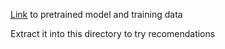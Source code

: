 [Link](https://drive.google.com/drive/folders/1Qyxc8nsFuLJ76knzpUGfneqgnS4aSZyY?usp=sharing) to pretrained model and training data

Extract it into this directory to try recomendations